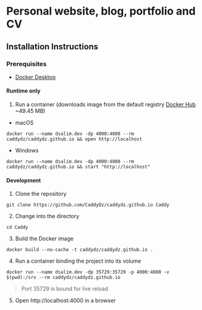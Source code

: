 # Personal website, blog, portfolio and CV

## Installation Instructions
### Prerequisites
- [Docker Desktop](https://www.docker.com/products/docker-desktop/)
#### Runtime only
1. Run a container (downloads image from the default registry [Docker Hub](https://hub.docker.com/) ~49.45 MB)
- macOS
```shell
docker run --name dsalim.dev -dp 4000:4000 --rm caddydz/caddydz.github.io && open http://localhost
```
- Windows
```shell
docker run --name dsalim.dev -dp 4000:4000 --rm caddydz/caddydz.github.io && start "http://localhost"
```
#### Development
1. Clone the repository
```shell
git clone https://github.com/CaddyDz/caddydz.github.io Caddy
```
2. Change into the directory
```shell
cd Caddy
```
3. Build the Docker image
```shell
docker build --no-cache -t caddydz/caddydz.github.io .
```
4. Run a container binding the project into its volume
```shell
docker run --name dsalim.dev -dp 35729:35729 -p 4000:4000 -v $(pwd):/srv --rm caddydz/caddydz.github.io
```
> Port 35729 is bound for live reload
5. Open http://localhost:4000 in a browser
